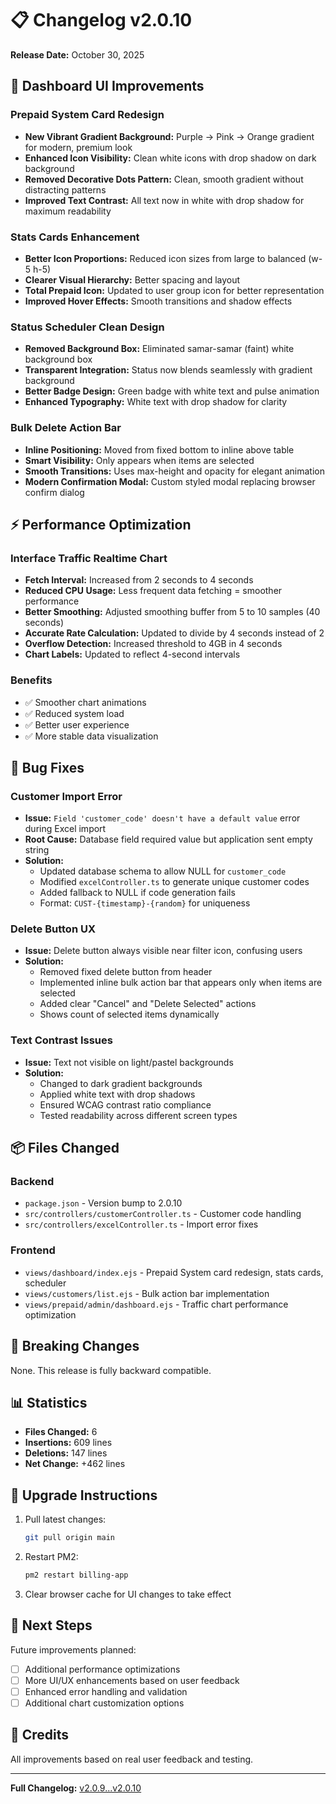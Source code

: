 # 📋 Changelog v2.0.10

**Release Date:** October 30, 2025

## 🎨 Dashboard UI Improvements

### Prepaid System Card Redesign
- **New Vibrant Gradient Background:** Purple → Pink → Orange gradient for modern, premium look
- **Enhanced Icon Visibility:** Clean white icons with drop shadow on dark background
- **Removed Decorative Dots Pattern:** Clean, smooth gradient without distracting patterns
- **Improved Text Contrast:** All text now in white with drop shadow for maximum readability

### Stats Cards Enhancement
- **Better Icon Proportions:** Reduced icon sizes from large to balanced (w-5 h-5)
- **Clearer Visual Hierarchy:** Better spacing and layout
- **Total Prepaid Icon:** Updated to user group icon for better representation
- **Improved Hover Effects:** Smooth transitions and shadow effects

### Status Scheduler Clean Design
- **Removed Background Box:** Eliminated samar-samar (faint) white background box
- **Transparent Integration:** Status now blends seamlessly with gradient background
- **Better Badge Design:** Green badge with white text and pulse animation
- **Enhanced Typography:** White text with drop shadow for clarity

### Bulk Delete Action Bar
- **Inline Positioning:** Moved from fixed bottom to inline above table
- **Smart Visibility:** Only appears when items are selected
- **Smooth Transitions:** Uses max-height and opacity for elegant animation
- **Modern Confirmation Modal:** Custom styled modal replacing browser confirm dialog

## ⚡ Performance Optimization

### Interface Traffic Realtime Chart
- **Fetch Interval:** Increased from 2 seconds to 4 seconds
- **Reduced CPU Usage:** Less frequent data fetching = smoother performance
- **Better Smoothing:** Adjusted smoothing buffer from 5 to 10 samples (40 seconds)
- **Accurate Rate Calculation:** Updated to divide by 4 seconds instead of 2
- **Overflow Detection:** Increased threshold to 4GB in 4 seconds
- **Chart Labels:** Updated to reflect 4-second intervals

### Benefits
- ✅ Smoother chart animations
- ✅ Reduced system load
- ✅ Better user experience
- ✅ More stable data visualization

## 🐛 Bug Fixes

### Customer Import Error
- **Issue:** `Field 'customer_code' doesn't have a default value` error during Excel import
- **Root Cause:** Database field required value but application sent empty string
- **Solution:**
  - Updated database schema to allow NULL for `customer_code`
  - Modified `excelController.ts` to generate unique customer codes
  - Added fallback to NULL if code generation fails
  - Format: `CUST-{timestamp}-{random}` for uniqueness

### Delete Button UX
- **Issue:** Delete button always visible near filter icon, confusing users
- **Solution:**
  - Removed fixed delete button from header
  - Implemented inline bulk action bar that appears only when items are selected
  - Added clear "Cancel" and "Delete Selected" actions
  - Shows count of selected items dynamically

### Text Contrast Issues
- **Issue:** Text not visible on light/pastel backgrounds
- **Solution:**
  - Changed to dark gradient backgrounds
  - Applied white text with drop shadows
  - Ensured WCAG contrast ratio compliance
  - Tested readability across different screen types

## 📦 Files Changed

### Backend
- `package.json` - Version bump to 2.0.10
- `src/controllers/customerController.ts` - Customer code handling
- `src/controllers/excelController.ts` - Import error fixes

### Frontend
- `views/dashboard/index.ejs` - Prepaid System card redesign, stats cards, scheduler
- `views/customers/list.ejs` - Bulk action bar implementation
- `views/prepaid/admin/dashboard.ejs` - Traffic chart performance optimization

## 🔄 Breaking Changes

None. This release is fully backward compatible.

## 📊 Statistics

- **Files Changed:** 6
- **Insertions:** 609 lines
- **Deletions:** 147 lines
- **Net Change:** +462 lines

## 🚀 Upgrade Instructions

1. Pull latest changes:
   ```bash
   git pull origin main
   ```

2. Restart PM2:
   ```bash
   pm2 restart billing-app
   ```

3. Clear browser cache for UI changes to take effect

## 🎯 Next Steps

Future improvements planned:
- [ ] Additional performance optimizations
- [ ] More UI/UX enhancements based on user feedback
- [ ] Enhanced error handling and validation
- [ ] Additional chart customization options

## 🙏 Credits

All improvements based on real user feedback and testing.

---

**Full Changelog:** [v2.0.9...v2.0.10](https://github.com/adiprayitno160-svg/billing/compare/v2.0.9...v2.0.10)

